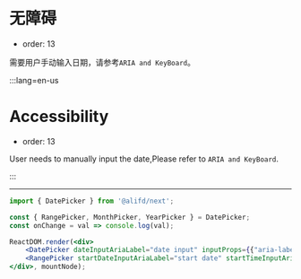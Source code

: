 # 无障碍

- order: 13

需要用户手动输入日期，请参考`ARIA and KeyBoard`。

:::lang=en-us
# Accessibility

- order: 13

User needs to manually input the date,Please refer to `ARIA and KeyBoard`.

:::

---

````jsx
import { DatePicker } from '@alifd/next';

const { RangePicker, MonthPicker, YearPicker } = DatePicker;
const onChange = val => console.log(val);

ReactDOM.render(<div>
    <DatePicker dateInputAriaLabel="date input" inputProps={{"aria-label": "date picker main"}}  onChange={onChange} /> <br /><br />
    <RangePicker startDateInputAriaLabel="start date" startTimeInputAriaLabel="start time" endDateInputAriaLabel="end date" endTimeInputAriaLabel="end time" onChange={onChange} inputProps={{"aria-label": "range picker main"}} />
</div>, mountNode);
````
